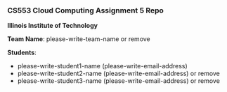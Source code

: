 ### CS553 Cloud Computing Assignment 5 Repo
**Illinois Institute of Technology**  

**Team Name**: please-write-team-name or remove

**Students**:  
* please-write-student1-name (please-write-email-address)  
* please-write-student2-name (please-write-email-address) or remove  
* please-write-student3-name (please-write-email-address) or remove  
